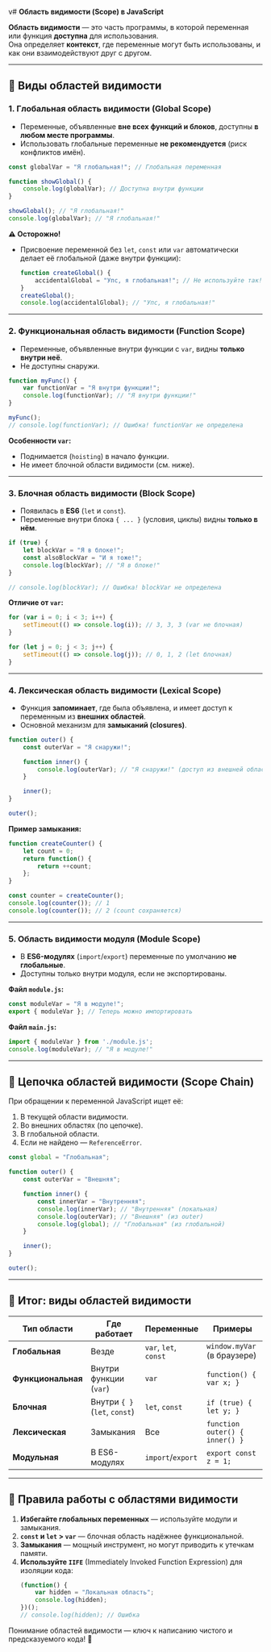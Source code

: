 ﻿v# **Область видимости (Scope) в JavaScript**  

**Область видимости** — это часть программы, в которой переменная или функция **доступна** для использования.  
Она определяет **контекст**, где переменные могут быть использованы, и как они взаимодействуют друг с другом.  

---

## 🔹 **Виды областей видимости**  

### 1. **Глобальная область видимости (Global Scope)**  
   - Переменные, объявленные **вне всех функций и блоков**, доступны **в любом месте программы**.  
   - Использовать глобальные переменные **не рекомендуется** (риск конфликтов имён).  

   ```javascript
   const globalVar = "Я глобальная!"; // Глобальная переменная

   function showGlobal() {
       console.log(globalVar); // Доступна внутри функции
   }

   showGlobal(); // "Я глобальная!"
   console.log(globalVar); // "Я глобальная!"
   ```

   **⚠️ Осторожно!**  
   - Присвоение переменной без `let`, `const` или `var` автоматически делает её глобальной (даже внутри функции):  
     ```javascript
     function createGlobal() {
         accidentalGlobal = "Упс, я глобальная!"; // Не используйте так!
     }
     createGlobal();
     console.log(accidentalGlobal); // "Упс, я глобальная!"
     ```

---

### 2. **Функциональная область видимости (Function Scope)**  
   - Переменные, объявленные внутри функции с `var`, видны **только внутри неё**.  
   - Не доступны снаружи.  

   ```javascript
   function myFunc() {
       var functionVar = "Я внутри функции!";
       console.log(functionVar); // "Я внутри функции!"
   }

   myFunc();
   // console.log(functionVar); // Ошибка! functionVar не определена
   ```

   **Особенности `var`:**  
   - Поднимается (`hoisting`) в начало функции.  
   - Не имеет блочной области видимости (см. ниже).  

---

### 3. **Блочная область видимости (Block Scope)**  
   - Появилась в **ES6** (`let` и `const`).  
   - Переменные внутри блока `{ ... }` (условия, циклы) видны **только в нём**.  

   ```javascript
   if (true) {
       let blockVar = "Я в блоке!";
       const alsoBlockVar = "И я тоже!";
       console.log(blockVar); // "Я в блоке!"
   }

   // console.log(blockVar); // Ошибка! blockVar не определена
   ```

   **Отличие от `var`:**  
   ```javascript
   for (var i = 0; i < 3; i++) {
       setTimeout(() => console.log(i)); // 3, 3, 3 (var не блочная)
   }

   for (let j = 0; j < 3; j++) {
       setTimeout(() => console.log(j)); // 0, 1, 2 (let блочная)
   }
   ```

---

### 4. **Лексическая область видимости (Lexical Scope)**  
   - Функция **запоминает**, где была объявлена, и имеет доступ к переменным из **внешних областей**.  
   - Основной механизм для **замыканий (closures)**.  

   ```javascript
   function outer() {
       const outerVar = "Я снаружи!";

       function inner() {
           console.log(outerVar); // "Я снаружи!" (доступ из внешней области)
       }

       inner();
   }

   outer();
   ```

   **Пример замыкания:**  
   ```javascript
   function createCounter() {
       let count = 0;
       return function() {
           return ++count;
       };
   }

   const counter = createCounter();
   console.log(counter()); // 1
   console.log(counter()); // 2 (count сохраняется)
   ```

---

### 5. **Область видимости модуля (Module Scope)**  
   - В **ES6-модулях** (`import`/`export`) переменные по умолчанию **не глобальные**.  
   - Доступны только внутри модуля, если не экспортированы.  

   **Файл `module.js`:**
   ```javascript
   const moduleVar = "Я в модуле!";
   export { moduleVar }; // Теперь можно импортировать
   ```

   **Файл `main.js`:**
   ```javascript
   import { moduleVar } from './module.js';
   console.log(moduleVar); // "Я в модуле!"
   ```

---

## 🔹 **Цепочка областей видимости (Scope Chain)**  
При обращении к переменной JavaScript ищет её:  
1. В текущей области видимости.  
2. Во внешних областях (по цепочке).  
3. В глобальной области.  
4. Если не найдено — `ReferenceError`.  

```javascript
const global = "Глобальная";

function outer() {
    const outerVar = "Внешняя";

    function inner() {
        const innerVar = "Внутренняя";
        console.log(innerVar); // "Внутренняя" (локальная)
        console.log(outerVar); // "Внешняя" (из outer)
        console.log(global); // "Глобальная" (из глобальной)
    }

    inner();
}

outer();
```

---

## 🔹 **Итог: виды областей видимости**  
| Тип области              | Где работает                     | Переменные               | Примеры                     |
|--------------------------|----------------------------------|--------------------------|----------------------------|
| **Глобальная**           | Везде                           | `var`, `let`, `const`    | `window.myVar` (в браузере)|
| **Функциональная**       | Внутри функции (`var`)           | `var`                    | `function() { var x; }`    |
| **Блочная**              | Внутри `{ }` (`let`, `const`)    | `let`, `const`           | `if (true) { let y; }`     |
| **Лексическая**          | Замыкания                       | Все                      | `function outer() { inner() }` |
| **Модульная**           | В ES6-модулях                   | `import`/`export`        | `export const z = 1;`      |

---

## 🔹 **Правила работы с областями видимости**  
1. **Избегайте глобальных переменных** — используйте модули и замыкания.  
2. **`const` и `let` > `var`** — блочная область надёжнее функциональной.  
3. **Замыкания** — мощный инструмент, но могут приводить к утечкам памяти.  
4. **Используйте `IIFE`** (Immediately Invoked Function Expression) для изоляции кода:  
   ```javascript
   (function() {
       var hidden = "Локальная область";
       console.log(hidden);
   })();
   // console.log(hidden); // Ошибка
   ```

Понимание областей видимости — ключ к написанию чистого и предсказуемого кода! 🚀

